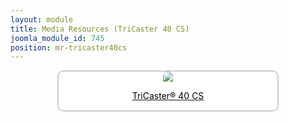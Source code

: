 ```yaml
---
layout: module
title: Media Resources (TriCaster 40 CS)
joomla_module_id: 745
position: mr-tricaster40cs
---
```

<div align="center" style="margin-bottom: 20px;"><a href="/news-events/newsroom/media/tricaster-40-cs-media-resources.html">
<div align="center" style="max-width: 350px; border-style: solid; border-width: 2px; border-color: #cccccc; border-radius: 10px; background-color: #ffffff;"><img src="{{"images/media-resources/img/tricaster40cs.jpg" | cdn }}" style="border-radius: 10px 10px 0px 0px;" class="img-responsive" />
<p style="line-height: 1.3em; color: #000000;">TriCaster® 40 CS</p>
</div>
</a></div>

